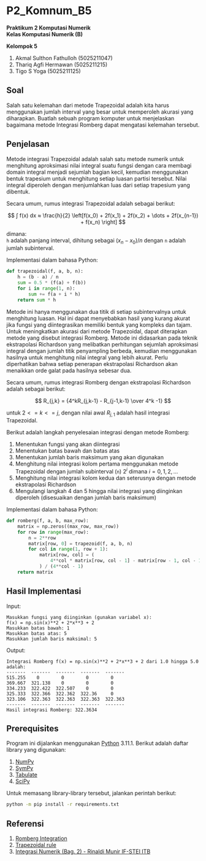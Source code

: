 # P2_Komnum_B5

**Praktikum 2 Komputasi Numerik**  
**Kelas Komputasi Numerik (B)**

**Kelompok 5**

1. Akmal Sulthon Fathulloh (5025211047)
2. Thariq Agfi Hermawan (5025211215)
3. Tigo S Yoga (5025211125)

## Soal

Salah satu kelemahan dari metode Trapezoidal adalah kita harus menggunakan jumlah interval yang besar untuk memperoleh akurasi yang diharapkan. Buatlah sebuah program komputer untuk menjelaskan bagaimana metode Integrasi Romberg dapat mengatasi kelemahan tersebut.

## Penjelasan

Metode integrasi Trapezoidal adalah salah satu metode numerik untuk menghitung aproksimasi nilai integral suatu fungsi dengan cara membagi domain integral menjadi sejumlah bagian kecil, kemudian menggunakan bentuk trapesium untuk menghitung setiap luasan partisi tersebut. Nilai integral diperoleh dengan menjumlahkan luas dari setiap trapesium yang dibentuk.

Secara umum, rumus integrasi Trapezoidal adalah sebagai berikut:

$$
∫ f(x) dx ≈ \frac{h}{2} \left[f(x_0) + 2f(x_1) + 2f(x_2) + \dots + 2f(x_{n-1}) + f(x_n) \right]
$$

dimana:  
`h` adalah panjang interval, dihitung sebagai $(x_n - x_0)/n%$ dengan `n` adalah jumlah subinterval.

Implementasi dalam bahasa Python:

```python
def trapezoidal(f, a, b, n):
    h = (b - a) / n
    sum = 0.5 * (f(a) + f(b))
    for i in range(1, n):
        sum += f(a + i * h)
    return sum * h
```

Metode ini hanya menggunakan dua titik di setiap subintervalnya untuk menghitung luasan. Hal ini dapat menyebabkan hasil yang kurang akurat jika fungsi yang diintegrasikan memiliki bentuk yang kompleks dan tajam. Untuk meningkatkan akurasi dari metode Trapezoidal, dapat diterapkan metode yang disebut integrasi Romberg. Metode ini didasarkan pada teknik ekstrapolasi Richardson yang melibatkan perhitungan sejumlah aproksimasi integral dengan jumlah titik penyampling berbeda, kemudian menggunakan hasilnya untuk menghitung nilai integral yang lebih akurat. Perlu diperhatikan bahwa setiap penerapan ekstrapolasi Richardson akan menaikkan orde galat pada hasilnya sebesar dua.

Secara umum, rumus integrasi Romberg dengan ekstrapolasi Richardson adalah sebagai berikut:

$$
R_{j,k} = {4^kR_{j,k-1} - R_{j-1,k-1} \over 4^k -1}
$$

untuk $2<=k<=j$, dengan nilai awal $R_{j,1}$ adalah hasil integrasi Trapezoidal.

Berikut adalah langkah penyelesaian integrasi dengan metode Romberg:

1. Menentukan fungsi yang akan diintegrasi
2. Menentukan batas bawah dan batas atas
3. Menentukan jumlah baris maksimum yang akan digunakan
4. Menghitung nilai integrasi kolom pertama menggunakan metode Trapezoidal dengan jumlah subinterval (`n`) $2^i$ dimana $i=0,1,2,\dots$
5. Menghitung nilai integrasi kolom kedua dan seterusnya dengan metode ekstrapolasi Richardson
6. Mengulangi langkah 4 dan 5 hingga nilai integrasi yang diinginkan diperoleh (disesuaikan dengan jumlah baris maksimum)

Implementasi dalam bahasa Python:

```python
def romberg(f, a, b, max_row):
    matrix = np.zeros((max_row, max_row))
    for row in range(max_row):
        n = 2**row
        matrix[row, 0] = trapezoid(f, a, b, n)
        for col in range(1, row + 1):
            matrix[row, col] = (
                4**col * matrix[row, col - 1] - matrix[row - 1, col - 1]
            ) / (4**col - 1)
    return matrix
```

## Hasil Implementasi

Input:

```
Masukkan fungsi yang diinginkan (gunakan variabel x):
f(x) = np.sin(x)**2 + 2*x**3 + 2
Masukkan batas bawah: 1
Masukkan batas atas: 5
Masukkan jumlah baris maksimal: 5
```

Output:

```
Integrasi Romberg f(x) = np.sin(x)**2 + 2*x**3 + 2 dari 1.0 hingga 5.0 adalah:
-------  -------  -------  -------  -------
515.255    0        0        0        0
369.667  321.138    0        0        0
334.233  322.422  322.507    0        0
325.333  322.366  322.362  322.36     0
323.106  322.363  322.363  322.363  322.363
-------  -------  -------  -------  -------
Hasil integrasi Romberg: 322.3634
```

## Prerequisites

Program ini dijalankan menggunakan [Python](https://www.python.org/) 3.11.1.
Berikut adalah daftar library yang digunakan:

1. [NumPy](https://numpy.org/)
2. [SymPy](https://www.sympy.org/en/index.html)
3. [Tabulate](https://pypi.org/project/tabulate/)
4. [SciPy](https://www.scipy.org/)

Untuk memasang library-library tersebut, jalankan perintah berikut:

```bash
python -m pip install -r requirements.txt
```

## Referensi

1. [Romberg Integration](https://en.wikipedia.org/wiki/Romberg%27s_method)
2. [Trapezoidal rule](https://en.wikipedia.org/wiki/Trapezoidal_rule)
3. [Integrasi Numerik (Bag. 2) - Rinaldi Munir IF-STEI ITB](<https://informatika.stei.itb.ac.id/~rinaldi.munir/MetNum/2010-2011/Integrasi%20Numerik%20(Bagian%202).pdf>)

